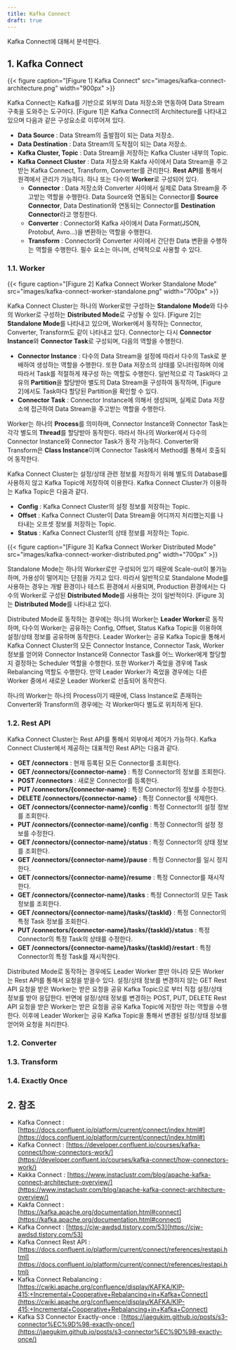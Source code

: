 ```yaml
---
title: Kafka Connect
draft: true
---
```


Kafka Connect에 대해서 분석한다.

## 1. Kafka Connect

{{< figure caption="[Figure 1] Kafka Connect" src="images/kafka-connect-architecture.png" width="900px" >}}

Kafka Connect는 Kafka를 기반으로 외부의 Data 저장소와 연동하여 Data Stream 구축을 도와주는 도구이다. [Figure 1]은 Kafka Connect의 Architecture를 나타내고 있으며 다음과 같은 구성요소로 이루어져 있다.

* **Data Source** : Data Stream의 출발점이 되는 Data 저장소.
* **Data Destination** : Data Stream의 도착점이 되는 Data 저장소.
* **Kafka Cluster, Topic** : Data Stream을 저장하는 Kafka Cluster 내부의 Topic.
* **Kafka Connect Cluster** : Data 저장소와 Kakfa 사이에서 Data Stream을 주고받는 Kafka Connect, Transform, Converter를 관리한다. **Rest API**를 통해서 원격에서 관리가 가능하다. 하나 또는 다수의 **Worker**로 구성되어 있다.
  * **Connector** : Data 저장소와 Converter 사이에서 실제로 Data Stream을 주고받는 역할을 수행한다. Data Source와 연동되는 Connector를 **Source Connector**, Data Destination와 연동되는 Connector를 **Destination Connector**라고 명칭한다.
  * **Converter** : Connector와 Kafka 사이에서 Data Format(JSON, Protobuf, Avro...)을 변환하는 역할을 수행한다.
  * **Transform** : Connector와 Converter 사이에서 간단한 Data 변환을 수행하는 역할을 수행한다. 필수 요소는 아니며, 선택적으로 사용할 수 있다.

### 1.1. Worker

{{< figure caption="[Figure 2] Kafka Connect Worker Standalone Mode" src="images/kafka-connect-worker-standalone.png" width="700px" >}}

Kafka Connect Cluster는 하나의 Worker로만 구성하는 **Standalone Mode**와 다수의 Worker로 구성하는 **Distributed Mode**로 구성될 수 있다. [Figure 2]는 **Standalone Mode**를 나타내고 있으며, Worker에서 동작하는 Connector, Converter, Transform도 같이 나타내고 있다. Connector는 다시 **Connector Instance**와 **Connector Task**로 구성되며, 다음의 역할을 수행한다.

* **Connector Instance** : 다수의 Data Stream을 설정에 따라서 다수의 Task로 분배하여 생성하는 역할을 수행한다. 또한 Data 저장소의 상태를 모니터링하며 이에 따라서 Task를 적절하게 재구성 하는 역할도 수행한다. 일반적으로 각 Task마다 고유의 **Partition**을 할당받아 별도의 Data Stream을 구성하여 동작하며, [Figure 2]에서도 Task마다 할당된 Partition을 확인할 수 있다.
* **Connector Task** : Connector Instance에 의해서 생성되며, 실제로 Data 저장소에 접근하여 Data Stream을 주고받는 역할을 수행한다.

Worker는 하나의 **Process**를 의미하며, Connector Instance와 Connector Task는 각각 별도의 **Thread**를 할당받아 동작한다. 따라서 하나의 Worker에서 다수의 Connector Instance와 Connector Task가 동작 가능하다. Converter와 Transform은 **Class Instance**이며 Connector Task에서 Method를 통해서 호출되어 동작한다.

Kafka Connect Cluster는 설정/상태 관련 정보를 저장하기 위헤 별도의 Database를 사용하지 않고 Kafka Topic에 저장하여 이용한다. Kafka Connect Cluster가 이용하는 Kafka Topic은 다음과 같다.

* **Config** : Kafka Connect Cluster의 설정 정보를 저장하는 Topic.
* **Offset** : Kafka Connect Cluster이 Data Stream을 어디까지 처리했는지를 나타내는 오프셋 정보를 저장하는 Topic.
* **Status** : Kafka Connect Cluster의 상태 정보를 저장하는 Topic.

{{< figure caption="[Figure 3] Kafka Connect Worker Distributed Mode" src="images/kafka-connect-worker-distributed.png" width="700px" >}}

Standalone Mode는 하나의 Worker로만 구성되어 있기 때문에 Scale-out이 불가능하며, 가용성이 떨어지는 단점을 가지고 있다. 따라서 일반적으로 Standalone Mode를 사용하는 경우는 개발 환경이나 테스트 환경에서 사용되며, Production 환경에서는 다수의 Worker로 구성된 **Distributed Mode**를 사용하는 것이 일반적이다. [Figure 3]는 **Distributed Mode**를 나타내고 있다.

Distributed Mode로 동작하는 경우에는 하나의 Worker는 **Leader Worker**로 동작하며, 다수의 Worker는 공유하는 Config, Offset, Status Kafka Topic을 이용하여 설정/상태 정보를 공유하며 동작한다. Leader Worker는 공유 Kafka Topic을 통해서 Kafka Connect Cluster의 모든 Connector Instance, Connector Task, Worker 정보를 얻어와 Connector Instance와 Connector Task를 어느 Worker에게 할당할지 결정하는 Scheduler 역할을 수행한다. 또한 Worker가 죽었을 경우에 Task Rebalancing 역할도 수행한다. 만약 Leader Worker가 죽었을 경우에는 다른 Worker 중에서 새로운 Leader Worker로 선출되어 동작한다.

하나의 Worker는 하나의 Process이기 때문에, Class Instance로 존재하는 Converter와 Transform의 경우에는 각 Worker마다 별도로 위치하게 된다.

### 1.2. Rest API

Kafka Connect Cluster는 Rest API를 통해서 외부에서 제어가 가능하다. Kafka Connect Cluster에서 제공하는 대표적인 Rest API는 다음과 같다.

* **GET /connectors** : 현재 등록된 모든 Connector를 조회한다.
* **GET /connectors/{connector-name}** : 특정 Connector의 정보를 조회한다.
* **POST /connectors** : 새로운 Connector를 등록한다.
* **PUT /connectors/{connector-name}** : 특정 Connector의 정보를 수정한다.
* **DELETE /connectors/{connector-name}** : 특정 Connector를 삭제한다.
* **GET /connectors/{connector-name}/config** : 특정 Connector의 설정 정보를 조회한다.
* **PUT /connectors/{connector-name}/config** : 특정 Connector의 설정 정보를 수정한다.
* **GET /connectors/{connector-name}/status** : 특정 Connector의 상태 정보를 조회한다.
* **GET /connectors/{connector-name}/pause** : 특정 Connector를 일시 정지한다.
* **GET /connectors/{connector-name}/resume** : 특정 Connector를 재시작한다.
* **GET /connectors/{connector-name}/tasks** : 특정 Connector의 모든 Task 정보를 조회한다.
* **GET /connectors/{connector-name}/tasks/{taskId}** : 특정 Connector의 특정 Task 정보를 조회한다.
* **PUT /connectors/{connector-name}/tasks/{taskId}/status** : 특정 Connector의 특정 Task의 상태를 수정한다.
* **GET /connectors/{connector-name}/tasks/{taskId}/restart** : 특정 Connector의 특정 Task를 재시작한다.

Distributed Mode로 동작하는 경우에도 Leader Worker 뿐만 아니라 모든 Worker는 Rest API를 통해서 요청을 받을수 있다. 설정/상태 정보를 변경하지 않는 GET Rest API 요청을 받은 Worker는 받은 요청을 공유 Kafka Topic으로 부터 직접 설정/상태 정보를 받아 응답한다. 반면에 설정/상태 정보를 변경하는 POST, PUT, DELETE Rest API 요청을 받은 Worker는 받은 요청을 공유 Kafka Topic에 저장만 하는 역할을 수행한다. 이후에 Leader Worker는 공유 Kafka Topic을 통해서 변경된 설정/상태 정보를 얻어와 요청을 처리한다.

### 1.2. Converter

### 1.3. Transform

### 1.4. Exactly Once

## 2. 참조

* Kafka Connect : [https://docs.confluent.io/platform/current/connect/index.html#](https://docs.confluent.io/platform/current/connect/index.html#)
* Kafka Connect : [https://developer.confluent.io/courses/kafka-connect/how-connectors-work/](https://developer.confluent.io/courses/kafka-connect/how-connectors-work/)
* Kakka Connect : [https://www.instaclustr.com/blog/apache-kafka-connect-architecture-overview/](https://www.instaclustr.com/blog/apache-kafka-connect-architecture-overview/)
* Kakfa Connect : [https://kafka.apache.org/documentation.html#connect](https://kafka.apache.org/documentation.html#connect)
* Kafka Connect : [https://cjw-awdsd.tistory.com/53](https://cjw-awdsd.tistory.com/53)
* Kafka Connect Rest API : [https://docs.confluent.io/platform/current/connect/references/restapi.html](https://docs.confluent.io/platform/current/connect/references/restapi.html)
* Kafka Connect Rebalancing : [https://cwiki.apache.org/confluence/display/KAFKA/KIP-415:+Incremental+Cooperative+Rebalancing+in+Kafka+Connect](https://cwiki.apache.org/confluence/display/KAFKA/KIP-415:+Incremental+Cooperative+Rebalancing+in+Kafka+Connect)
* Kafka S3 Connector Exactly-once : [https://jaegukim.github.io/posts/s3-connector%EC%9D%98-exactly-once/](https://jaegukim.github.io/posts/s3-connector%EC%9D%98-exactly-once/)